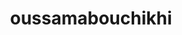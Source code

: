 ---
title: oussamabouchikhi
github: https://github.com/oussamabouchikhi
mode: dark
transition: 1s
score: 77.4
archetype:
- Little Bit of Everything
---